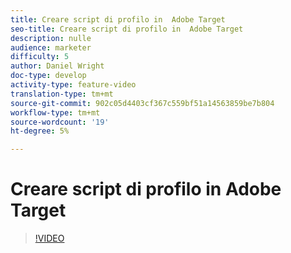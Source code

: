 ```yaml
---
title: Creare script di profilo in  Adobe Target
seo-title: Creare script di profilo in  Adobe Target
description: nulle
audience: marketer
difficulty: 5
author: Daniel Wright
doc-type: develop
activity-type: feature-video
translation-type: tm+mt
source-git-commit: 902c05d4403cf367c559bf51a14563859be7b804
workflow-type: tm+mt
source-wordcount: '19'
ht-degree: 5%

---
```



# Creare script di profilo in  Adobe Target

>[!VIDEO](https://video.tv.adobe.com/v/17394/?quality=12)